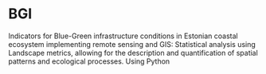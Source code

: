 # BGI
Indicators for Blue-Green infrastructure conditions in Estonian coastal ecosystem implementing remote sensing and GIS:
Statistical analysis using Landscape metrics, allowing for the description and quantification of spatial patterns and ecological processes.
Using Python
